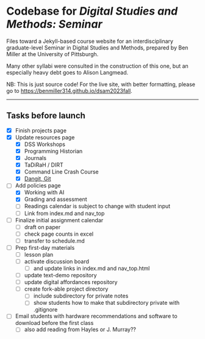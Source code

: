 # Codebase for *Digital Studies and Methods: Seminar*
Files toward a Jekyll-based course website for an interdisciplinary graduate-level Seminar in Digital Studies and Methods, prepared by Ben Miller at the University of Pittsburgh.

Many other syllabi were consulted in the construction of this one, but an especially heavy debt goes to Alison Langmead.

NB: This is just source code! For the live site, with better formatting, please go to https://benmiller314.github.io/dsam2023fall.


----

## Tasks before launch
- [x] Finish projects page
- [X] Update resources page
    * [X] DSS Workshops
    * [X] Programming Historian
    * [X] Journals
    * [X] TaDiRaH / DIRT
    * [X] Command Line Crash Course
    * [X] [Dangit, Git](https://dangitgit.com)
- [ ] Add policies page
    * [X] Working with AI
    * [X] Grading and assessment
    * [ ] Readings calendar is subject to change with student input
    * [ ] Link from index.md and nav_top
- [ ] Finalize initial assignment calendar
    * [ ] draft on paper
    * [ ] check page counts in excel
    * [ ] transfer to schedule.md
- [ ] Prep first-day materials
    * [ ] lesson plan
    * [ ] activate discussion board
        - [ ] and update links in index.md and nav_top.html
    * [ ] update text-demo repository
    * [ ] update digital affordances repository
    * [ ] create fork-able project directory
        - [ ] include subdirectory for private notes
        - [ ] show students how to make that subdirectory private with .gitignore
- [ ] Email students with hardware recommendations and software to download before the first class
    * [ ] also add reading from Hayles or J. Murray??

